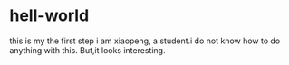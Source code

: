 # hell-world
this is my the first step
i am xiaopeng, a student.i do not know how to do anything with this.
But,it looks interesting.
